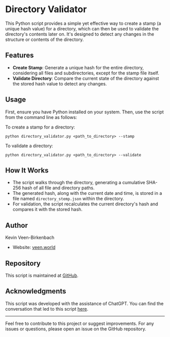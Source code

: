 # Directory Validator

This Python script provides a simple yet effective way to create a stamp (a unique hash value) for a directory, which can then be used to validate the directory's contents later on. It's designed to detect any changes in the structure or contents of the directory.

## Features

- **Create Stamp**: Generate a unique hash for the entire directory, considering all files and subdirectories, except for the stamp file itself.
- **Validate Directory**: Compare the current state of the directory against the stored hash value to detect any changes.

## Usage

First, ensure you have Python installed on your system. Then, use the script from the command line as follows:

To create a stamp for a directory:

```
python directory_validator.py <path_to_directory> --stamp
```

To validate a directory:

```
python directory_validator.py <path_to_directory> --validate
```

## How It Works

- The script walks through the directory, generating a cumulative SHA-256 hash of all file and directory paths.
- The generated hash, along with the current date and time, is stored in a file named `directory_stemp.json` within the directory.
- For validation, the script recalculates the current directory's hash and compares it with the stored hash.

## Author

Kevin Veen-Birkenbach
- Website: [veen.world](https://www.veen.world)

## Repository

This script is maintained at [GitHub](https://github.com/kevinveenbirkenbach/directory-validator).

## Acknowledgments

This script was developed with the assistance of ChatGPT. You can find the conversation that led to this script [here](https://chat.openai.com/share/2ad61078-7190-42f7-8fd5-0d0440cd29db).

---

Feel free to contribute to this project or suggest improvements. For any issues or questions, please open an issue on the GitHub repository.